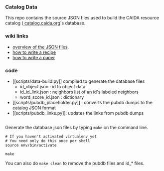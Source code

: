 ### Catalog Data
This repo contains the source JSON files used to build the CAIDA resource catalog ([ catalog.caida.org](https://catalog.caida.org)'s database.

### wiki links
- [overview of the JSON files](https://github.com/CAIDA/catalog-data/wiki/overview).
- [how to write a recipe](https://github.com/CAIDA/catalog-data/wiki/how-to-make-a-recipe)
- [how to write a paper](https://github.com/CAIDA/catalog-data/wiki/how-to-make-a-paper)

### code 
- [[scripts/data-build.py]] compiled to generate the database files
    - id_object.json : id to object data
    - id_id_link.json : neighbors list of an id's labeled neighbors
    - word_score_id.json : dictionary 
- [[scripts/pubdb_placeholder.py]] : converts the pubdb dumps to the catalog JSON format
- [[scripts/pubdb_links.py]]: updates the links from pubdb dumps

## 
Generate the database json files by typing ```make``` on the command line.  

~~~
# If you haven't activated virtualenv yet
# You need only do this once per shell
source env/bin/activate 

make
~~~

You can also do ```make clean``` to remove the pubdb files and id_\* files. 


